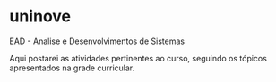 # uninove
EAD - Analise e Desenvolvimentos de Sistemas

Aqui postarei as atividades pertinentes ao curso, seguindo os tópicos apresentados na grade curricular.

